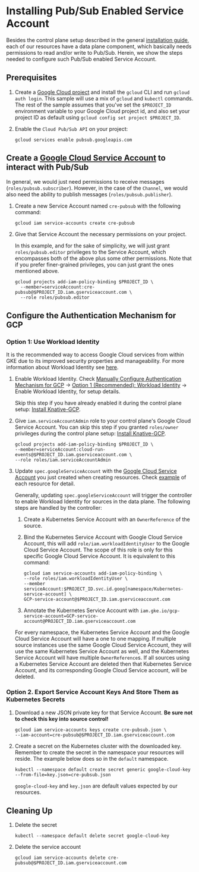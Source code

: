 # Installing Pub/Sub Enabled Service Account

Besides the control plane setup described in the general
[installation guide](./install-knative-gcp.md), each of our resources have a
data plane component, which basically needs permissions to read and/or write to
Pub/Sub. Herein, we show the steps needed to configure such Pub/Sub enabled
Service Account.

## Prerequisites

1. Create a
   [Google Cloud project](https://cloud.google.com/resource-manager/docs/creating-managing-projects)
   and install the `gcloud` CLI and run `gcloud auth login`. This sample will
   use a mix of `gcloud` and `kubectl` commands. The rest of the sample assumes
   that you've set the `$PROJECT_ID` environment variable to your Google Cloud
   project id, and also set your project ID as default using
   `gcloud config set project $PROJECT_ID`.

1. Enable the `Cloud Pub/Sub API` on your project:

   ```shell
   gcloud services enable pubsub.googleapis.com
   ```

## Create a [Google Cloud Service Account](https://console.cloud.google.com/iam-admin/serviceaccounts/project) to interact with Pub/Sub

In general, we would just need permissions to receive messages
(`roles/pubsub.subscriber`). However, in the case of the `Channel`, we would
also need the ability to publish messages (`roles/pubsub.publisher`).

1. Create a new Service Account named `cre-pubsub` with the following command:

   ```shell
   gcloud iam service-accounts create cre-pubsub
   ```

1. Give that Service Account the necessary permissions on your project.

   In this example, and for the sake of simplicity, we will just grant
   `roles/pubsub.editor` privileges to the Service Account, which encompasses
   both of the above plus some other permissions. Note that if you prefer
   finer-grained privileges, you can just grant the ones mentioned above.

   ```shell
   gcloud projects add-iam-policy-binding $PROJECT_ID \
     --member=serviceAccount:cre-pubsub@$PROJECT_ID.iam.gserviceaccount.com \
     --role roles/pubsub.editor
   ```

## Configure the Authentication Mechanism for GCP

### Option 1: Use Workload Identity

It is the recommended way to access Google Cloud services from within GKE due to
its improved security properties and manageability. For more information about
Workload Identity see
[here](https://cloud.google.com/kubernetes-engine/docs/how-to/workload-identity).

1. Enable Workload Identity. Check [Manually Configure Authentication Mechanism for GCP](authentication-mechanisms-gcp.md) ->
   [Option 1 (Recommended): Workload Identity](authentication-mechanisms-gcp.md/#option-1-recommended-workload-identity) -> 
   Enable Workload Identity, for setup details. 
   
   Skip this step if you have already enabled it during the control plane setup:
   [Install Knative-GCP](install-knative-gcp.md). 
    
1. Give `iam.serviceAccountAdmin` role to your control plane's Google
  Cloud Service Account. You can skip this step if you granted
  `roles/owner` privileges during the control plane setup:
  [Install Knative-GCP](install-knative-gcp.md).

   ```shell
   gcloud projects add-iam-policy-binding $PROJECT_ID \
   --member=serviceAccount:cloud-run-events@$PROJECT_ID.iam.gserviceaccount.com \
   --role roles/iam.serviceAccountAdmin
   ```

1. Update `spec.googleServiceAccount` with the
   [Google Cloud Service Account](https://console.cloud.google.com/iam-admin/serviceaccounts/project)
   you just created when creating resources. Check
   [example](https://github.com/google/knative-gcp/tree/master/docs/examples) of
   each resource for detail.

   Generally, updating `spec.googleServiceAccount` will trigger the controller
   to enable Workload Identity for sources in the data plane. The following
   steps are handled by the controller:

   1. Create a Kubernetes Service Account with an `OwnerReference` of the
      source.

   1. Bind the Kubernetes Service Account with Google Cloud Service Account,
      this will add `role/iam.workloadIdentityUser` to the Google Cloud Service
      Account. The scope of this role is only for this specific Google Cloud
      Service Account. It is equivalent to this command:

      ```shell
      gcloud iam service-accounts add-iam-policy-binding \
      --role roles/iam.workloadIdentityUser \
      --member serviceAccount:$PROJECT_ID.svc.id.goog[namespace/Kubernetes-service-account] \
      GCP-service-account@$PROJECT_ID.iam.gserviceaccount.com
      ```

   1. Annotate the Kubernetes Service Account with
      `iam.gke.io/gcp-service-account=GCP-service-account@PROJECT_ID.iam.gserviceaccount.com`

   For every namespace, the Kubernetes Service Account and the Google Cloud
   Service Account will have a one to one mapping. If multiple source instances
   use the same Google Cloud Service Account, they will use the same Kubernetes
   Service Account as well, and the Kubernetes Service Account will have
   multiple `OwnerReference`s. If all sources using a Kubernetes Service Account
   are deleted then that Kubernetes Service Account, and its corresponding
   Google Cloud Service account, will be deleted.

### Option 2. Export Service Account Keys And Store Them as Kubernetes Secrets

1. Download a new JSON private key for that Service Account. **Be sure not to
   check this key into source control!**

   ```shell
   gcloud iam service-accounts keys create cre-pubsub.json \
   --iam-account=cre-pubsub@$PROJECT_ID.iam.gserviceaccount.com
   ```

1. Create a secret on the Kubernetes cluster with the downloaded key. Remember
   to create the secret in the namespace your resources will reside. The example
   below does so in the `default` namespace.

   ```shell
   kubectl --namespace default create secret generic google-cloud-key --from-file=key.json=cre-pubsub.json
   ```

   `google-cloud-key` and `key.json` are default values expected by our
   resources.

## Cleaning Up

1. Delete the secret

   ```shell
   kubectl --namespace default delete secret google-cloud-key
   ```

1. Delete the service account

   ```shell
   gcloud iam service-accounts delete cre-pubsub@$PROJECT_ID.iam.gserviceaccount.com
   ```
